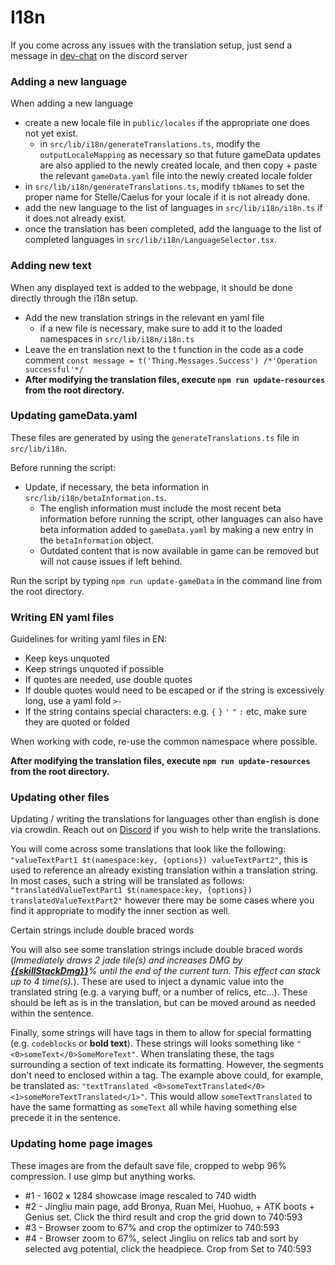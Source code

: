 # I18n

If you come across any issues with the translation setup, just send a message
in [dev-chat](https://discord.com/channels/800607517074784256/1198367043167195246) on the discord server

### Adding a new language

When adding a new language

- create a new locale file in `public/locales` if the appropriate one does not yet exist.
    - in `src/lib/i18n/generateTranslations.ts`, modify the `outputLocaleMapping` as necessary so that future gameData
      updates are also applied to the newly created locale, and then copy + paste the relevant `gameData.yaml` file into
      the newly created locale folder
- in `src/lib/i18n/generateTranslations.ts`, modify `tbNames` to set the proper name for Stelle/Caelus for your locale
  if
  it is not already done.
- add the new language to the list of languages in `src/lib/i18n/i18n.ts` if it does not already exist.
- once the translation has been completed, add the language to the list of completed languages in
  `src/lib/i18n/LanguageSelector.tsx`.

### Adding new text

When any displayed text is added to the webpage, it should be done directly through the i18n setup.

- Add the new translation strings in the relevant en yaml file
    - if a new file is necessary, make sure to add it to the loaded namespaces in `src/lib/i18n/i18n.ts`
- Leave the en translation next to the t function in the code as a code comment
  `const message = t('Thing.Messages.Success') /*'Operation successful'*/`
- **After modifying the translation files, execute `npm run update-resources` from the root directory.**

### Updating gameData.yaml

These files are generated by using the `generateTranslations.ts` file in `src/lib/i18n`.

Before running the script:

- Update, if necessary, the beta information in `src/lib/i18n/betaInformation.ts`.
    - The english information must include the most recent beta information before running the script, other languages
      can also have beta information added to `gameData.yaml` by making a new entry in the `betaInformation` object.
    - Outdated content that is now available in game can be removed but will not cause issues if left behind.

Run the script by typing `npm run update-gameData` in the command line from the root directory.

### Writing EN yaml files

Guidelines for writing yaml files in EN:

* Keep keys unquoted
* Keep strings unquoted if possible
* If quotes are needed, use double quotes
* If double quotes would need to be escaped or if the string is excessively long, use a yaml fold `>-`
* If the string contains special characters: e.g. `{` `}` `'` `"` `:` etc, make sure they are quoted or folded

When working with code, re-use the common namespace where possible.

**After modifying the translation files, execute `npm run update-resources` from the root directory.**

### Updating other files

Updating / writing the translations for languages other than english is done via crowdin.
Reach out on [Discord](https://discord.gg/YHCCaXEhfV) if you wish to help write the translations.

You will come across some translations that look like the following:
`"valueTextPart1 $t(namespace:key, {options}) valueTextPart2"`, this is used to reference an already existing
translation within a translation string.
In most cases, such a string will be translated as follows:
`"translatedValueTextPart1 $t(namespace:key, {options}) translatedValueTextPart2"`
however there may be some cases where you find it appropriate to modify the inner section as well.

Certain strings include double braced words

You will also see some translation strings include double braced words (*Immediately draws 2 jade tile(s) and increases
DMG by <u>**{{skillStackDmg}}**</u>% until the end of the current turn. This effect can stack up to 4 time(s).*).
These are used to inject a dynamic value into the translated string (e.g. a varying buff, or a number of relics,
etc...).
These should be left as is in the translation, but can be moved around as needed within the sentence.

Finally, some strings will have tags in them to allow for special formatting (e.g. `codeblocks` or **bold text**).
These strings will looks something like `"<0>someText</0>SomeMoreText"`.
When translating these, the tags surrounding a section of text indicate its formatting.
However, the segments don't need to enclosed within a tag. The example above could, for example, be translated as:
`"textTranslated <0>someTextTranslated</0><1>someMoreTextTranslated</1>"`.
This would allow `someTextTranslated` to have the same formatting as `someText` all while having something else precede
it in the sentence.

### Updating home page images

These images are from the default save file, cropped to webp 96% compression. I use gimp but anything works.

* #1 - 1602 x 1284 showcase image rescaled to 740 width
* #2 - Jingliu main page, add Bronya, Ruan Mei, Huohuo, + ATK boots + Genius set. Click the third result and crop the
  grid down to 740:593
* #3 - Browser zoom to 67% and crop the optimizer to 740:593
* #4 - Browser zoom to 67%, select Jingliu on relics tab and sort by selected avg potential, click the headpiece. Crop
  from Set to 740:593
